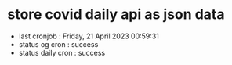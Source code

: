 # store covid daily api as json data

- last cronjob : Friday, 21 April 2023 00:59:31
- status og cron : success
- status daily cron : success
      
      
